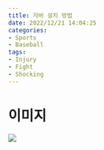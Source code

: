 ```yaml
---
title: 자바 설치 방법
date: 2022/12/21 14:04:25 
categories:
- Sports
- Baseball
tags:
- Injury
- Fight
- Shocking
---
```


# 이미지
![](/images/img.png)